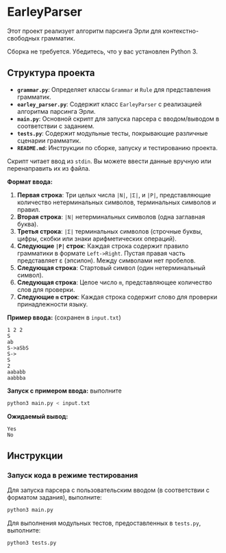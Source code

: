 # EarleyParser

Этот проект реализует алгоритм парсинга Эрли для контекстно-свободных грамматик.

Сборка не требуется. Убедитесь, что у вас установлен Python 3.


## Структура проекта

- **`grammar.py`**: Определяет классы `Grammar` и `Rule` для представления грамматик.
- **`earley_parser.py`**: Содержит класс `EarleyParser` с реализацией алгоритма парсинга Эрли.
- **`main.py`**: Основной скрипт для запуска парсера с вводом/выводом в соответствии с заданием.
- **`tests.py`**: Содержит модульные тесты, покрывающие различные сценарии грамматик.
- **`README.md`**: Инструкции по сборке, запуску и тестированию проекта.


Скрипт читает ввод из `stdin`. Вы можете ввести данные вручную или перенаправить их из файла.

**Формат ввода:**

1. **Первая строка**: Три целых числа `|N|`, `|Σ|`, и `|P|`, представляющие количество нетерминальных символов, терминальных символов и правил.
2. **Вторая строка**: `|N|` нетерминальных символов (одна заглавная буква).
3. **Третья строка**: `|Σ|` терминальных символов (строчные буквы, цифры, скобки или знаки арифметических операций).
4. **Следующие `|P|` строк**: Каждая строка содержит правило грамматики в формате `Left->Right`. Пустая правая часть представляет ε (эпсилон). Между символами нет пробелов.
5. **Следующая строка**: Стартовый символ (один нетерминальный символ).
6. **Следующая строка**: Целое число `m`, представляющее количество слов для проверки.
7. **Следующие `m` строк**: Каждая строка содержит слово для проверки принадлежности языку.

**Пример ввода:** (сохранен в `input.txt`)

```
1 2 2
S
ab
S->aSbS
S->
S
2
aababb
aabbba
```

**Запуск с примером ввода:** выполните

```bash
python3 main.py < input.txt
```

**Ожидаемый вывод:**

```
Yes
No
```

## Инструкции


### Запуск кода в режиме тестирования

Для запуска парсера с пользовательским вводом (в соответствии с форматом задания), выполните:

```bash
python3 main.py
```

Для выполнения модульных тестов, предоставленных в `tests.py`, выполните:

```bash
python3 tests.py
```